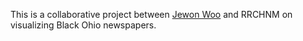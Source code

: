 This is a collaborative project between [Jewon Woo](https://jewonwoo.github.io/jwooprofile/) and RRCHNM on visualizing Black Ohio newspapers.
